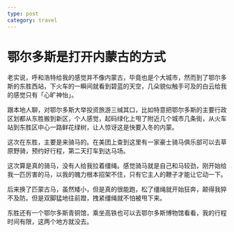 ```yaml
---
type: post
category: travel
---
```


# 鄂尔多斯是打开内蒙古的方式

老实说，呼和浩特给我的感觉并不像内蒙古，毕竟也是个大城市，然而到了鄂尔多斯的东胜西站，下火车的一瞬间就看到碧蓝的天空，几朵貌似触手可及的白云给我的感觉只有「心旷神怡」。

跟本地人聊，对鄂尔多斯大举投资旅游三缄其口，比如特意把鄂尔多斯的主要行政区划都从东胜搬到新区，个人感觉，起码绿化上甩了附近几个城市几条街，从火车站到东胜区中心一路鲜花绿树，让人惊讶这是快要入冬的内蒙。

这次在东胜，主要是来骑马的。在美团上查到这里有一家豪士骑马俱乐部可以去草原野骑，预约好行程，第二天打车到达马场。

这次算是真的骑马，没有人给我拉着缰绳。感觉骑马就是自己和马较劲，刚开始给我一匹厉害的马，以我的魄力根本招架不住，只有它主人的鞭子才能让它动一下。

后来换了匹蒙古马，虽然矮小，但是真的很能跑，松了缰绳就开始狂奔，颠得我猝不及防。但是双脚猛地往前蹬，拽紧缰绳就不怕被甩下来。

东胜还有一个鄂尔多斯青铜馆，乘坐高铁也可以去鄂尔多斯博物馆看看，我的行程时间有限，这两个地方就没去。
